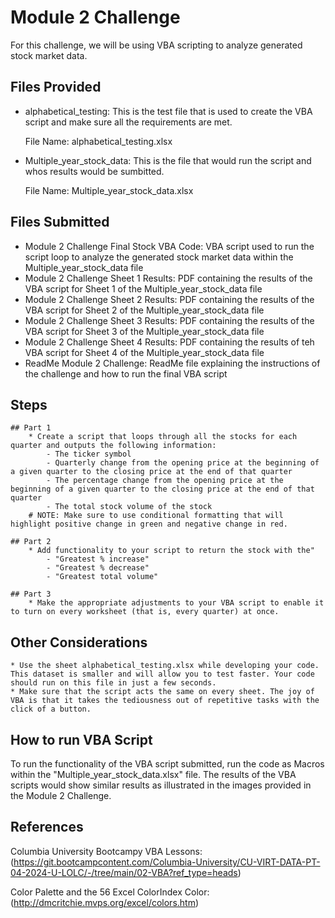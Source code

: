 # Module 2 Challenge

For this challenge, we will be using VBA scripting to analyze generated stock market data.

## Files Provided

* alphabetical_testing:  This is the test file that is used to create the VBA script and make sure all the requirements are met.

    File Name:  alphabetical_testing.xlsx

* Multiple_year_stock_data:  This is the file that would run the script and whos results would be sumbitted.

    File Name:  Multiple_year_stock_data.xlsx

## Files Submitted

* Module 2 Challenge Final Stock VBA Code:  VBA script used to run the script loop to analyze the generated stock market data within the Multiple_year_stock_data file
* Module 2 Challenge Sheet 1 Results:  PDF containing the results of the VBA script for Sheet 1 of the Multiple_year_stock_data file
* Module 2 Challenge Sheet 2 Results:  PDF containing the results of the VBA script for Sheet 2 of the Multiple_year_stock_data file
* Module 2 Challenge Sheet 3 Results:  PDF containing the results of the VBA script for Sheet 3 of the Multiple_year_stock_data file
* Module 2 Challenge Sheet 4 Results:  PDF containing the results of teh VBA script for Sheet 4 of the Multiple_year_stock_data file
* ReadMe Module 2 Challenge:  ReadMe file explaining the instructions of the challenge and how to run the final VBA script

## Steps

    ## Part 1
        * Create a script that loops through all the stocks for each quarter and outputs the following information:
            - The ticker symbol
            - Quarterly change from the opening price at the beginning of a given quarter to the closing price at the end of that quarter
            - The percentage change from the opening price at the beginning of a given quarter to the closing price at the end of that quarter
            - The total stock volume of the stock
        # NOTE: Make sure to use conditional formatting that will highlight positive change in green and negative change in red.
    
    ## Part 2
        * Add functionality to your script to return the stock with the"
            - "Greatest % increase"
            - "Greatest % decrease"
            - "Greatest total volume"
    
    ## Part 3
        * Make the appropriate adjustments to your VBA script to enable it to turn on every worksheet (that is, every quarter) at once.

## Other Considerations
    * Use the sheet alphabetical_testing.xlsx while developing your code. This dataset is smaller and will allow you to test faster. Your code should run on this file in just a few seconds.
    * Make sure that the script acts the same on every sheet. The joy of VBA is that it takes the tediousness out of repetitive tasks with the click of a button.

## How to run VBA Script

To run the functionality of the VBA script submitted, run the code as Macros within the "Multiple_year_stock_data.xlsx" file.  The results of the VBA scripts would show similar results as illustrated in the images provided in the Module 2 Challenge.


## References

Columbia University Bootcampy VBA Lessons: (https://git.bootcampcontent.com/Columbia-University/CU-VIRT-DATA-PT-04-2024-U-LOLC/-/tree/main/02-VBA?ref_type=heads)

Color Palette and the 56 Excel ColorIndex Color: (http://dmcritchie.mvps.org/excel/colors.htm)

